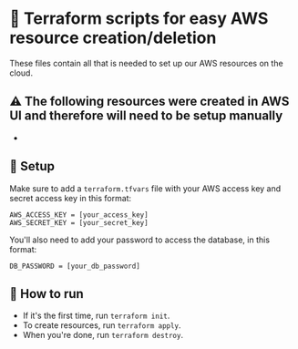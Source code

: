 # 👾 Terraform scripts for easy AWS resource creation/deletion

These files contain all that is needed to set up our AWS resources on the cloud.

## ⚠️ The following resources were created in AWS UI and therefore will need to be setup manually

- 

## 🔨 Setup

Make sure to add a `terraform.tfvars` file with your AWS access key and secret access key in this format:
```
AWS_ACCESS_KEY = [your_access_key]
AWS_SECRET_KEY = [your_secret_key]
```

You'll also need to add your password to access the database, in this format:
```
DB_PASSWORD = [your_db_password]
```

## 🚀 How to run

- If it's the first time, run `terraform init`.
- To create resources, run `terraform apply`.
- When you're done, run `terraform destroy`.